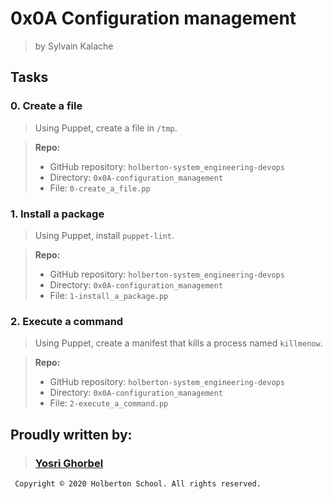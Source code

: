 # 0x0A Configuration management
> by Sylvain Kalache
## Tasks
### 0. Create a file
> Using Puppet, create a file in  `/tmp`.

>**Repo:**
>-   GitHub repository:  `holberton-system_engineering-devops`
>-   Directory:  `0x0A-configuration_management`
>-   File:  `0-create_a_file.pp`
### 1. Install a package
> Using Puppet, install  `puppet-lint`.

> **Repo:**
> -   GitHub repository:  `holberton-system_engineering-devops`
> -   Directory:  `0x0A-configuration_management`
> -   File:  `1-install_a_package.pp`
### 2. Execute a command
> Using Puppet, create a manifest that kills a process named  `killmenow`.

>**Repo:**
>-   GitHub repository:  `holberton-system_engineering-devops`
>-   Directory:  `0x0A-configuration_management`
>-   File: `2-execute_a_command.pp`
## Proudly written by:
>  ### [Yosri Ghorbel](https://github.com/YosriGFX)
` Copyright © 2020 Holberton School. All rights reserved.`
